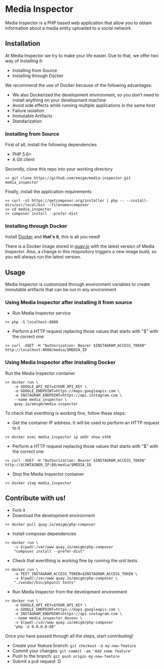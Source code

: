 # Media Inspector

Media Inspector is a PHP based web application that allow you to obtain information about a media entity uploaded to a social network

## Installation

At Media Inspector we try to make your life easier. Due to that, we offer two way of installing it:
- Installing from Source
- Installing through Docker

We recommend the use of Docker because of the following advantages:
- We also Dockerized the development environment, so you don't need to install anything on your development machine
- Avoid side effects while running multiple applications in the same host
- Failure isolation
- Immutable Artifacts
- Standarization

### Installing from Source

First of all, install the following dependencies
- PHP 5.6+
- A Git client

Secondly, clone this repo into your working directory
```
>> git clone https://github.com/emigm/media-inspector.git media_inspector
```

Finally, install the application requirements
```
>> curl -sS https://getcomposer.org/installer | php -- --install-dir=/usr/local/bin --filename=composer
>> cd media_inspector
>> composer install --prefer-dist
```

### Installing through Docker

Install [Docker](http://docs.docker.com/installation/) and **that's it**, this is all you need!

There is a Docker image stored in [quay.io](https://quay.io/) with the latest version of Media Inspector.
Also, a change in this respository triggers a new image build, so you will always run the latest version.

## Usage

Media Inspector is customized through environment variables to create immutable artifacts that can be run in any environment

### Using Media Inspector after installing it from source

- Run Media Inspector service
```
>> php -S localhost:8080
```
- Perform a HTTP request replacing those values that starts with "$" with the correct one
```
>> curl -XGET -H "Authorization: Bearer $INSTAGRAM_ACCESS_TOKEN" http://localhost:8080/media/$MEDIA_ID
```

### Using Media Inspector after installing Docker

Run the Media Inspector container
```
>> docker run \
    -e GOOGLE_API_KEY=$YOUR_API_KEY \
    -e GOOGLE_ENDPOINT=https://maps.googleapis.com \
    -e INSTAGRAM_ENDPOINT=https://api.instagram.com \
    --name media_inspector \
    quay.io/emigm/media-inspector
```

To check that everithing is working fine, follow these steps:
- Get the container IP address. It will be used to perform an HTTP request to it 
```
>> docker exec media_inspector ip addr show eth0
```
- Perform a HTTP request replacing those values that starts with "$" with the correct one
```
>> curl -XGET -H "Authorization: Bearer $INSTAGRAM_ACCESS_TOKEN" http://$CONTAINER_IP:80/media/$MEDIA_ID
```
- Stop the Media Inspector container
```
>> docker stop media_inspector
```

## Contribute with us!
- Fork it
- Download the development environment
```
>> docker pull quay.io/emigm/php-composer
```
- Install composer dependencies
```
>> docker run \
    -v $(pwd):/var/www quay.io/emigm/php-composer
    "composer install --prefer-dist"
```
- Check that everithing is working fine by running the unit tests
```
>> docker run \
    -e TEST_INSTAGRAM_ACCESS_TOKEN=$INSTAGRAM_ACCESS_TOKEN \
    -v $(pwd):/var/www quay.io/emigm/php-composer \
    "./vendor/bin/phpunit tests"
```
- Run Media Inspector from the development environment
```
>> docker run \
    -e GOOGLE_API_KEY=$YOUR_API_KEY \
    -e GOOGLE_ENDPOINT=https://maps.googleapis.com \
    -e INSTAGRAM_ENDPOINT=https://api.instagram.com \
    --name media_inspector_devenv \
    -v $(pwd):/var/www quay.io/emigm/php-composer
    "php -S 0.0.0.0:80"
```

Once you have passed through all the steps, start contributing!
- Create your feature branch: `git checkout -b my-new-feature`
- Commit your changes: `git commit -am 'Add some feature'`
- Push to the branch: `git push origin my-new-feature`
- Submit a pull request :D
